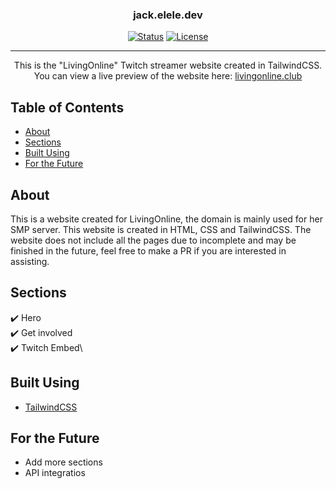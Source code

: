 <h3 align="center">jack.elele.dev</h3>
<div align="center">
  
[![Status](https://img.shields.io/badge/status-active-success.svg)]()
[![License](https://img.shields.io/github/license/Jackelele/livingonline.club)](/LICENSE)
 
</div>
  
---
<p align="center"> 
    This is the "LivingOnline" Twitch streamer website created in TailwindCSS. You can view a live preview of the website here: <a href="https://livingonline.club/">livingonline.club</a>
    <br> 
</p>

## Table of Contents

- [About](#about)
- [Sections](#sections)
- [Built Using](#built_using)
- [For the Future](#for-the-future)

## About <a name = "about"></a>

This is a website created for LivingOnline, the domain is mainly used for her SMP server. This website is created in HTML, CSS and TailwindCSS. The website does not include all the pages due to incomplete and may be finished in the future, feel free to make a PR if you are interested in assisting.   

## Sections

✔️ Hero\
✔️ Get involved\
✔️ Twitch Embed\

## Built Using <a name = "built_using"></a>
- [TailwindCSS](https://tailwindcss.com/)

## For the Future

- Add more sections
- API integratios

  

